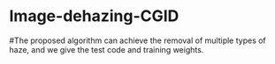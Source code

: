 # Image-dehazing-CGID

#The proposed algorithm can achieve the removal of multiple types of haze, and we give the test code and training weights.
